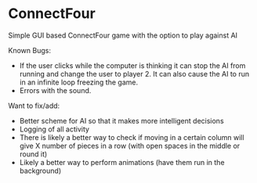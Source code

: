 # ConnectFour
Simple GUI based ConnectFour game with the option to play against AI

Known Bugs:

- If the user clicks while the computer is thinking it can stop the AI from running and change the user to player 2. It can also cause the AI to run in an infinite loop freezing the game.
- Errors with the sound.


Want to fix/add:

- Better scheme for AI so that it makes more intelligent decisions
- Logging of all activity
- There is likely a better way to check if moving in a certain column will give X number of pieces in a row (with open spaces in the middle or round it)
- Likely a better way to perform animations (have them run in the background)

